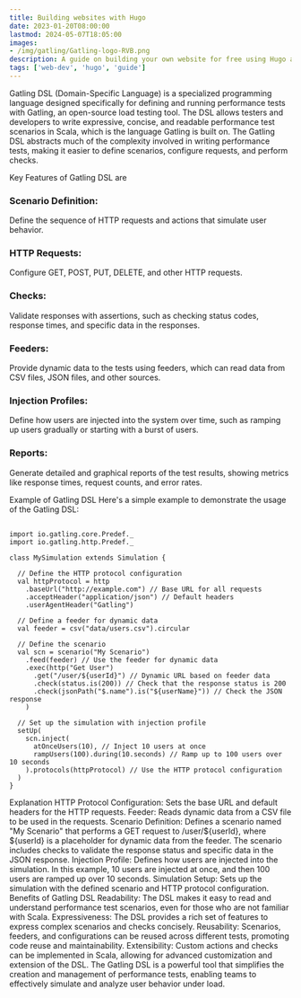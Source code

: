 ```yaml
---
title: Building websites with Hugo
date: 2023-01-20T08:00:00
lastmod: 2024-05-07T18:05:00
images: 
- /img/gatling/Gatling-logo-RVB.png
description: A guide on building your own website for free using Hugo and Github Pages.
tags: ['web-dev', 'hugo', 'guide']
---
```


Gatling DSL (Domain-Specific Language) is a specialized programming language designed specifically for defining and running performance tests with Gatling, an open-source load testing tool. The DSL allows testers and developers to write expressive, concise, and readable performance test scenarios in Scala, which is the language Gatling is built on. The Gatling DSL abstracts much of the complexity involved in writing performance tests, making it easier to define scenarios, configure requests, and perform checks.

Key Features of Gatling DSL are

### Scenario Definition:
Define the sequence of HTTP requests and actions that simulate user behavior.
### HTTP Requests:
Configure GET, POST, PUT, DELETE, and other HTTP requests.
### Checks:
Validate responses with assertions, such as checking status codes, response times, and specific data in the responses.
### Feeders:
Provide dynamic data to the tests using feeders, which can read data from CSV files, JSON files, and other sources.
### Injection Profiles:
Define how users are injected into the system over time, such as ramping up users gradually or starting with a burst of users.
### Reports:
Generate detailed and graphical reports of the test results, showing metrics like response times, request counts, and error rates.


Example of Gatling DSL
Here's a simple example to demonstrate the usage of the Gatling DSL:

## 
	import io.gatling.core.Predef._
	import io.gatling.http.Predef._

	class MySimulation extends Simulation {

	  // Define the HTTP protocol configuration
	  val httpProtocol = http
		.baseUrl("http://example.com") // Base URL for all requests
		.acceptHeader("application/json") // Default headers
		.userAgentHeader("Gatling")

	  // Define a feeder for dynamic data
	  val feeder = csv("data/users.csv").circular

	  // Define the scenario
	  val scn = scenario("My Scenario")
		.feed(feeder) // Use the feeder for dynamic data
		.exec(http("Get User")
		  .get("/user/${userId}") // Dynamic URL based on feeder data
		  .check(status.is(200)) // Check that the response status is 200
		  .check(jsonPath("$.name").is("${userName}")) // Check the JSON response
		)

	  // Set up the simulation with injection profile
	  setUp(
		scn.inject(
		  atOnceUsers(10), // Inject 10 users at once
		  rampUsers(100).during(10.seconds) // Ramp up to 100 users over 10 seconds
		).protocols(httpProtocol) // Use the HTTP protocol configuration
	  )
	}

Explanation
HTTP Protocol Configuration: Sets the base URL and default headers for the HTTP requests.
Feeder: Reads dynamic data from a CSV file to be used in the requests.
Scenario Definition: Defines a scenario named "My Scenario" that performs a GET request to /user/${userId}, where ${userId} is a placeholder for dynamic data from the feeder. The scenario includes checks to validate the response status and specific data in the JSON response.
Injection Profile: Defines how users are injected into the simulation. In this example, 10 users are injected at once, and then 100 users are ramped up over 10 seconds.
Simulation Setup: Sets up the simulation with the defined scenario and HTTP protocol configuration.
Benefits of Gatling DSL
Readability: The DSL makes it easy to read and understand performance test scenarios, even for those who are not familiar with Scala.
Expressiveness: The DSL provides a rich set of features to express complex scenarios and checks concisely.
Reusability: Scenarios, feeders, and configurations can be reused across different tests, promoting code reuse and maintainability.
Extensibility: Custom actions and checks can be implemented in Scala, allowing for advanced customization and extension of the DSL.
The Gatling DSL is a powerful tool that simplifies the creation and management of performance tests, enabling teams to effectively simulate and analyze user behavior under load.








